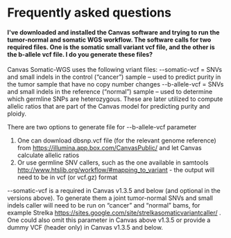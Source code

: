Frequently asked questions
=================================

#### I've downloaded and installed the Canvas software and trying to run the tumor-normal and somatic WGS workflow.  The software calls for two required files.  One is the somatic small variant vcf file, and the other is the b-allele vcf file.  I do you generate these files?  
Canvas Somatic-WGS uses the following vriant files: 
--somatic-vcf = SNVs and small indels in the control (“cancer”) sample – used to predict purity in the tumor sample that have no copy number changes 
--b-allele-vcf = SNVs and small indels in the reference (“normal”) sample – used to determine which germline SNPs are heterozygous. These are later utilized to compute allelic ratios that are part of the Canvas model for predicting purity and ploidy. 

There are two options to generate file for --b-allele-vcf parameter 
1)	One can download dbsnp.vcf file (for the relevant genome reference)  from https://illumina.app.box.com/CanvasPublic/ and let Canvas calculate allelic ratios 
2)	Or use germline SNV callers, such as the one available in samtools http://www.htslib.org/workflow/#mapping_to_variant - the output will need to be in vcf (or vcf.gz) format 

--somatic-vcf is a required in Canvas v1.3.5 and below (and optional in the versions above). To generate them a joint tumor-normal SNVs and small indels caller will need to be run on “cancer” and “normal” bams, for example Strelka https://sites.google.com/site/strelkasomaticvariantcaller/ . One could also omit this parameter in Canvas above v1.3.5 or provide a dummy VCF (header only) in Canvas v1.3.5 and below.


